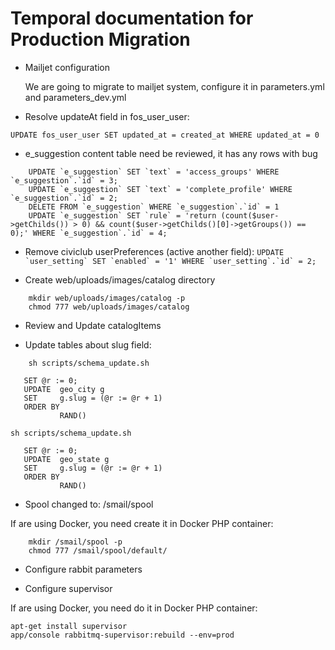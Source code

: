 Temporal documentation for Production Migration
===============================================

- Mailjet configuration
  
  We are going to migrate to mailjet system, configure it in parameters.yml and parameters_dev.yml

- Resolve updateAt field in fos_user_user:

```UPDATE fos_user_user SET updated_at = created_at WHERE updated_at = 0```

- e_suggestion content table need be reviewed, it has any rows with bug
```
    UPDATE `e_suggestion` SET `text` = 'access_groups' WHERE `e_suggestion`.`id` = 3;
    UPDATE `e_suggestion` SET `text` = 'complete_profile' WHERE `e_suggestion`.`id` = 2;
    DELETE FROM `e_suggestion` WHERE `e_suggestion`.`id` = 1
    UPDATE `e_suggestion` SET `rule` = 'return (count($user->getChilds()) > 0) && count($user->getChilds()[0]->getGroups()) == 0);' WHERE `e_suggestion`.`id` = 4;
```

- Remove civiclub userPreferences (active another field):
    ```UPDATE `user_setting` SET `enabled` = '1' WHERE `user_setting`.`id` = 2;```
    
- Create web/uploads/images/catalog directory
```
    mkdir web/uploads/images/catalog -p
    chmod 777 web/uploads/images/catalog
```
    
- Review and Update catalogItems

- Update tables about slug field:

```
    sh scripts/schema_update.sh
```

```
   SET @r := 0;
   UPDATE  geo_city g
   SET     g.slug = (@r := @r + 1)
   ORDER BY
           RAND()
```
    sh scripts/schema_update.sh
    
```
   SET @r := 0;
   UPDATE  geo_state g
   SET     g.slug = (@r := @r + 1)
   ORDER BY
           RAND()
```

- Spool changed to: /smail/spool

If are using Docker, you need create it in Docker PHP container:

```
    mkdir /smail/spool -p
    chmod 777 /smail/spool/default/
```

- Configure rabbit parameters

- Configure supervisor

If are using Docker, you need do it in Docker PHP container:

```
apt-get install supervisor
app/console rabbitmq-supervisor:rebuild --env=prod
```
